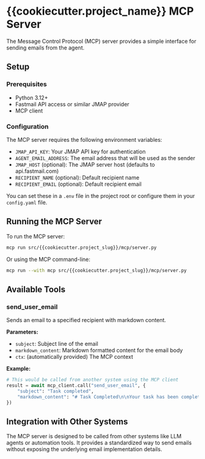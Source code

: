 # {{cookiecutter.project_name}} MCP Server

The Message Control Protocol (MCP) server provides a simple interface for sending emails from the agent. 

## Setup

### Prerequisites

- Python 3.12+
- Fastmail API access or similar JMAP provider
- MCP client

### Configuration

The MCP server requires the following environment variables:

- `JMAP_API_KEY`: Your JMAP API key for authentication
- `AGENT_EMAIL_ADDRESS`: The email address that will be used as the sender
- `JMAP_HOST` (optional): The JMAP server host (defaults to api.fastmail.com)
- `RECIPIENT_NAME` (optional): Default recipient name
- `RECIPIENT_EMAIL` (optional): Default recipient email

You can set these in a `.env` file in the project root or configure them in your `config.yaml` file.

## Running the MCP Server

To run the MCP server:

```bash
mcp run src/{{cookiecutter.project_slug}}/mcp/server.py
```

Or using the MCP command-line:

```bash
mcp run --with mcp src/{{cookiecutter.project_slug}}/mcp/server.py
```

## Available Tools

### send_user_email

Sends an email to a specified recipient with markdown content.

**Parameters:**
- `subject`: Subject line of the email
- `markdown_content`: Markdown formatted content for the email body
- `ctx`: (automatically provided) The MCP context

**Example:**

```python
# This would be called from another system using the MCP client
result = await mcp_client.call("send_user_email", {
    "subject": "Task completed", 
    "markdown_content": "# Task Completed\n\nYour task has been completed successfully."
})
```

## Integration with Other Systems

The MCP server is designed to be called from other systems like LLM agents or automation tools. It provides a standardized way to send emails without exposing the underlying email implementation details. 